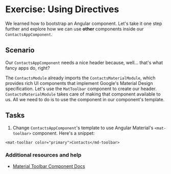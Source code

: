 # Exercise: Using Directives

We learned how to bootstrap an Angular component. Let's take it one step further and explore how we can use **other** components inside our `ContactsAppComponent`.

## Scenario

Our `ContactsAppComponent` needs a nice header because, well... that's what fancy apps do, right?

The `ContactsModule` already imports the `ContactsMaterialModule`, which provides rich UI components that implement Google's Material Design specification.
Let's use the `MatToolbar` component to create our header. `ContactsMaterialModule` takes care of making that component available to us.
All we need to do is to use the component in our component's template.

## Tasks

1. Change `ContactsAppComponent`'s template to use Angular Material's `<mat-toolbar>` component. Here's a snippet:

  ```
  <mat-toolbar color="primary">Contacts</md-toolbar>
  ```

### Additional resources and help

- [Material Toolbar Component Docs](https://material.angular.io/components/toolbar/overview)
